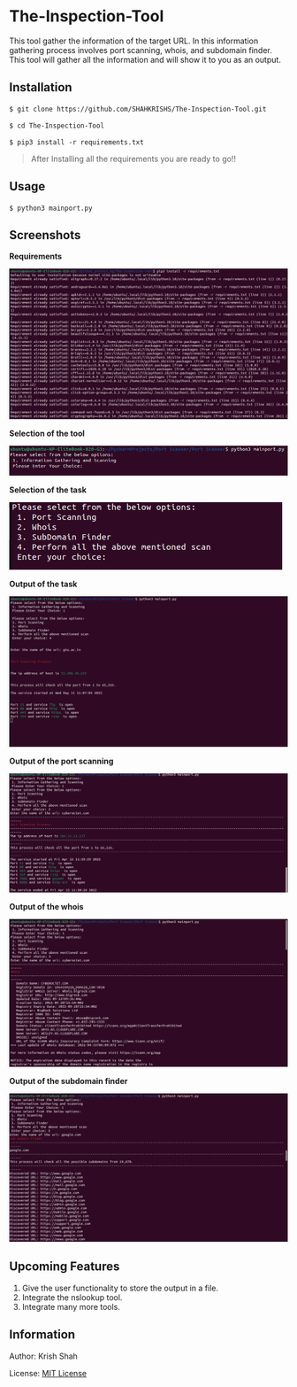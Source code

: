 # The-Inspection-Tool
This tool gather the information of the target URL. In this information gathering process involves port scanning, whois, and subdomain finder. This tool will gather all the information and will show it to you as an output.

Installation
---------------------

```
$ git clone https://github.com/SHAHKRISHS/The-Inspection-Tool.git
```

```
$ cd The-Inspection-Tool
```

```
$ pip3 install -r requirements.txt
```

> After Installing all the requirements you are ready to go!!

Usage
---------------------
```
$ python3 mainport.py
```

Screenshots
---------------------

**Requirements**

![This is a requirement](https://github.com/SHAHKRISHS/The-Inspection-Tool/blob/main/Images/Requirements.png)

**Selection of the tool**

![This is a selection image](https://github.com/SHAHKRISHS/The-Inspection-Tool/blob/main/Images/Main%20Page.png)

**Selection of the task**

![This is a selection task image](https://github.com/SHAHKRISHS/The-Inspection-Tool/blob/main/Images/Tool%20Selection%20Page.png)

**Output of the task**

![This is a output of the task](https://github.com/SHAHKRISHS/The-Inspection-Tool/blob/main/Images/All%20the%20mentioned%20scanning.png)

**Output of the port scanning**

![This is a output of the port scanning](https://github.com/SHAHKRISHS/The-Inspection-Tool/blob/main/Images/Port%20Scanning.png)

**Output of the whois**

![This is a output of the whois](https://github.com/SHAHKRISHS/The-Inspection-Tool/blob/main/Images/Whois.png)

**Output of the subdomain finder**

![This is a output of the sudomain finder](https://github.com/SHAHKRISHS/The-Inspection-Tool/blob/main/Images/Subdomainfinder.png)

Upcoming Features
---------------------
1. Give the user functionality to store the output in a file.
2. Integrate the nslookup tool.
3. Integrate many more tools.

Information
---------------------

Author: Krish Shah

License: [MIT License](https://opensource.org/licenses/MIT)
